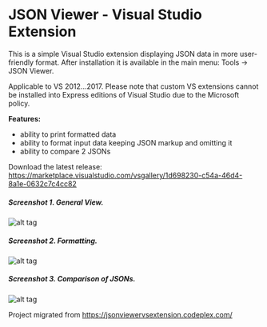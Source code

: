 # JSON Viewer - Visual Studio Extension

This is a simple Visual Studio extension displaying JSON data in more user-friendly format. After installation it is available in the main menu: Tools -&gt; JSON Viewer.

Applicable to VS 2012...2017. 
Please note that custom VS extensions cannot be installed into Express editions of Visual Studio due to the Microsoft policy.

**Features:**
- ability to print formatted data
- ability to format input data keeping JSON markup and omitting it
- ability to compare 2 JSONs

Download the latest release: https://marketplace.visualstudio.com/vsgallery/1d698230-c54a-46d4-8a1e-0632c7c4cc82

##### Screenshot 1. General View.
![alt tag](https://github.com/marss19/json-viewer-visual-studio-extension/blob/master/docs/jv-general.png)


##### Screenshot 2. Formatting.
![alt tag](https://github.com/marss19/json-viewer-visual-studio-extension/blob/master/docs/jv-formats2.png)


##### Screenshot 3. Comparison of JSONs.
![alt tag](https://github.com/marss19/json-viewer-visual-studio-extension/blob/master/docs/jw-compare.png)


Project migrated from https://jsonviewervsextension.codeplex.com/
